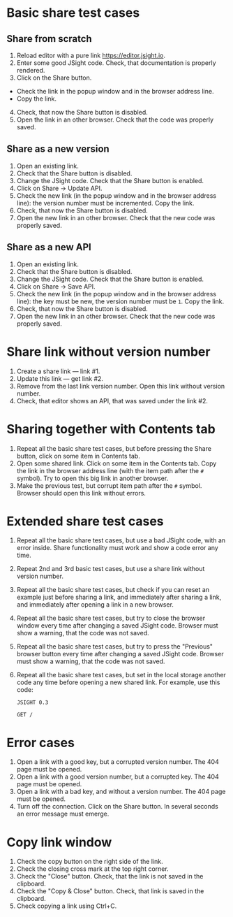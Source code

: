 # Basic share test cases

## Share from scratch

1. Reload editor with a pure link https://editor.jsight.io.
2. Enter some good JSight code. Check, that documentation is properly rendered.
3. Click on the Share button.
  - Check the link in the popup window and in the browser address line.
  - Copy the link.
4. Check, that now the Share button is disabled.
5. Open the link in an other browser. Check that the code was properly saved.

## Share as a new version

1. Open an existing link.
2. Check that the Share button is disabled.
3. Change the JSight code. Check that the Share button is enabled.
4. Click on Share → Update API.
5. Check the new link (in the popup window and in the browser address line): the version number must
   be incremented. Copy the link.
6. Check, that now the Share button is disabled.
7. Open the new link in an other browser. Check that the new code was properly saved.

## Share as a new API

1. Open an existing link.
2. Check that the Share button is disabled.
3. Change the JSight code. Check that the Share button is enabled.
4. Click on Share → Save API.
5. Check the new link (in the popup window and in the browser address line): the key must be new,
   the version number must be `1`. Copy the link.
6. Check, that now the Share button is disabled.
7. Open the new link in an other browser. Check that the new code was properly saved.

# Share link without version number

1. Create a share link — link #1.
2. Update this link — get link #2.
3. Remove from the last link version number. Open this link without version number.
4. Check, that editor shows an API, that was saved under the link #2.

# Sharing together with Contents tab

1. Repeat all the basic share test cases, but before pressing the Share button, click on some item
   in Contents tab.
2. Open some shared link. Click on some item in the Contents tab. Copy the link in the browser
   address line (with the item path after the `#` symbol). Try to open this big link in another
   browser.
3. Make the previous test, but corrupt item path after the `#` symbol. Browser should open this link
   without errors.

# Extended share test cases

1. Repeat all the basic share test cases, but use a bad JSight code, with an error inside. Share
   functionality must work and show a code error any time.
2. Repeat 2nd and 3rd basic test cases, but use a share link without version number.
3. Repeat all the basic share test cases, but check if you can reset an example just before sharing
   a link, and immediately after sharing a link, and immediately after opening a link in a new
   browser.
4. Repeat all the basic share test cases, but try to close the browser window every time after
   changing a saved JSight code. Browser must show a warning, that the code was not saved.
5. Repeat all the basic share test cases, but try to press the "Previous" browser button every time
   after changing a saved JSight code. Browser must show a warning, that the code was not saved.
6. Repeat all the basic share test cases, but set in the local storage another code any time before
   opening a new shared link. For example, use this code:

   ```
   JSIGHT 0.3

   GET /
   ```

# Error cases

1. Open a link with a good key, but a corrupted version number. The 404 page must be opened.
2. Open a link with a good version number, but a corrupted key. The 404 page must be opened.
3. Open a link with a bad key, and without a version number. The 404 page must be opened.
4. Turn off the connection. Click on the Share button. In several seconds an error message must
   emerge.

# Copy link window

1. Check the copy button on the right side of the link.
2. Check the closing cross mark at the top right corner.
3. Check the "Close" button. Check, that the link is not saved in the clipboard.
4. Check the "Copy & Close" button. Check, that link is saved in the clipboard.
5. Check copying a link using Ctrl+C.